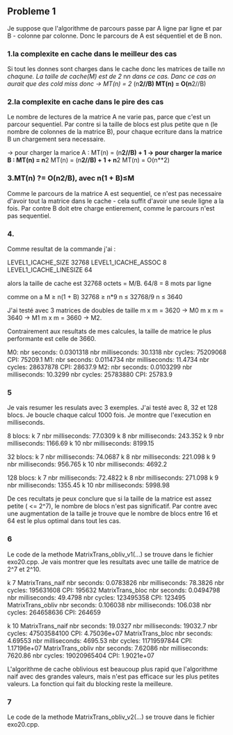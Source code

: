 ## Probleme 1 

Je suppose que l'algorithme de parcours passe par A ligne par ligne et par B - colonne par colonne. Donc le parcours de A est séquentiel et de B non. 

### 1.la complexite en cache dans le meilleur des cas
 Si tout les donnes sont charges dans le cache donc les matrices de taille n*n chaqune. La taille de cache(M) est de 2* n*n dans ce cas. Danc ce cas on aurait que des cold miss donc
-> MT(n) = 2* (n**2//B)
MT(n) = O(n**2//B)
### 2.la complexite en cache dans le pire des cas
Le nombre de lectures de la matrice A ne varie pas, parce que c'est un parcour sequentiel. Par contre si la taille de blocs est plus petite que n (le nombre de colonnes de la matrice B), pour chaque ecriture dans la matrice B un chargement sera necessaire.

-> pour charger la marice A : MT(n) = (n**2//B) + 1
-> pour charger la marice B : MT(n) = n**2
                            MT(n) = (n**2//B) + 1 + n**2
                            MT(n) = O(n**2)

### 3.MT(n) ?= O(n2/B), avec n(1 + B)≤M
Comme le parcours de la matrice A est sequentiel, ce n'est pas necessaire d'avoir tout la matrice dans le cache - cela suffit d'avoir une seule ligne a la fois. Par contre B doit etre charge entierement, comme le parcours n'est pas sequentiel.

### 4.
Comme resultat de la commande j'ai :

LEVEL1_ICACHE_SIZE                 32768
LEVEL1_ICACHE_ASSOC                8
LEVEL1_ICACHE_LINESIZE             64

alors la taille de cache est 32768 octets = M/B.
64/8 = 8 mots par ligne

comme on a M ≥ n(1 + B)
            32768 ≥ n*9
            n ≤ 32768/9
            n ≤ 3640

J'ai testé avec 3 matrices de doubles de taille  m x m = 3620 -> M0
                                                 m x m = 3640 -> M1
                                                 m x m = 3660 -> M2.

Contrairement aux resultats de mes calcules, la taille de matrice le plus performante est celle de 3660.

M0:
nbr seconds: 0.0301318
nbr milliseconds: 30.1318
nbr cycles: 75209068
CPI: 75209.1
M1:
nbr seconds: 0.0114734
nbr milliseconds: 11.4734
nbr cycles: 28637878
CPI: 28637.9
M2:
nbr seconds: 0.0103299
nbr milliseconds: 10.3299
nbr cycles: 25783880
CPI: 25783.9




### 5
Je vais resumer les resulats avec 3 exemples. J'ai testé avec 8, 32 et 128 blocs. Je boucle chaque calcul 1000 fois. Je montre que l'execution en milliseconds.

8 blocs:
k 7
nbr milliseconds: 77.0309
k 8
nbr milliseconds: 243.352
k 9
nbr milliseconds: 1166.69
k 10
nbr milliseconds: 8199.15

32 blocs:
k 7
nbr milliseconds: 74.0687
k 8
nbr milliseconds: 221.098
k 9
nbr milliseconds: 956.765
k 10
nbr milliseconds: 4692.2

128 blocs:
k 7
nbr milliseconds: 72.4822
k 8
nbr milliseconds: 271.098
k 9
nbr milliseconds: 1355.45
k 10
nbr milliseconds: 5998.98

De ces recultats je peux conclure que si la taille de la matrice est assez petite ( <= 2^7), le nombre de blocs n'est pas significatif. Par contre avec une augmentation de la taille je trouve que le nombre de blocs entre 16 et 64 est le plus optimal dans tout les cas.

### 6
Le code de la methode MatrixTrans_obliv_v1(...) se trouve dans le fichier exo20.cpp.
Je vais montrer que les resultats avec une taille de matrice de 2^7 et 2^10. 

k 7
MatrixTrans_naif 
nbr seconds: 0.0783826
nbr milliseconds: 78.3826
nbr cycles: 195631608
CPI: 195632
MatrixTrans_bloc 
nbr seconds: 0.0494798
nbr milliseconds: 49.4798
nbr cycles: 123495358
CPI: 123495
MatrixTrans_obliv 
nbr seconds: 0.106038
nbr milliseconds: 106.038
nbr cycles: 264658636
CPI: 264659


k 10
MatrixTrans_naif 
nbr seconds: 19.0327
nbr milliseconds: 19032.7
nbr cycles: 47503584100
CPI: 4.75036e+07
MatrixTrans_bloc 
nbr seconds: 4.69553
nbr milliseconds: 4695.53
nbr cycles: 11719597844
CPI: 1.17196e+07
MatrixTrans_obliv 
nbr seconds: 7.62086
nbr milliseconds: 7620.86
nbr cycles: 19020965404
CPI: 1.9021e+07


L'algorithme de cache oblivious est beaucoup plus rapid que l'algorithme naif avec des grandes valeurs, mais n'est pas efficace sur les plus petites valeurs.
La fonction qui fait du blocking reste la meilleure.


 ### 7
 Le code de la methode MatrixTrans_obliv_v2(...) se trouve dans le fichier exo20.cpp.